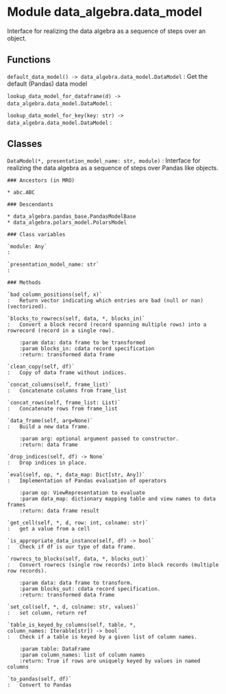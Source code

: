 Module data_algebra.data_model
==============================
Interface for realizing the data algebra as a sequence of steps over an object.

Functions
---------

    
`default_data_model() ‑> data_algebra.data_model.DataModel`
:   Get the default (Pandas) data model

    
`lookup_data_model_for_dataframe(d) ‑> data_algebra.data_model.DataModel`
:   

    
`lookup_data_model_for_key(key: str) ‑> data_algebra.data_model.DataModel`
:   

Classes
-------

`DataModel(*, presentation_model_name: str, module)`
:   Interface for realizing the data algebra as a sequence of steps over Pandas like objects.

    ### Ancestors (in MRO)

    * abc.ABC

    ### Descendants

    * data_algebra.pandas_base.PandasModelBase
    * data_algebra.polars_model.PolarsModel

    ### Class variables

    `module: Any`
    :

    `presentation_model_name: str`
    :

    ### Methods

    `bad_column_positions(self, x)`
    :   Return vector indicating which entries are bad (null or nan) (vectorized).

    `blocks_to_rowrecs(self, data, *, blocks_in)`
    :   Convert a block record (record spanning multiple rows) into a rowrecord (record in a single row).
        
        :param data: data frame to be transformed
        :param blocks_in: cdata record specification
        :return: transformed data frame

    `clean_copy(self, df)`
    :   Copy of data frame without indices.

    `concat_columns(self, frame_list)`
    :   Concatenate columns from frame_list

    `concat_rows(self, frame_list: List)`
    :   Concatenate rows from frame_list

    `data_frame(self, arg=None)`
    :   Build a new data frame.
        
        :param arg: optional argument passed to constructor.
        :return: data frame

    `drop_indices(self, df) ‑> None`
    :   Drop indices in place.

    `eval(self, op, *, data_map: Dict[str, Any])`
    :   Implementation of Pandas evaluation of operators
        
        :param op: ViewRepresentation to evaluate
        :param data_map: dictionary mapping table and view names to data frames
        :return: data frame result

    `get_cell(self, *, d, row: int, colname: str)`
    :   get a value from a cell

    `is_appropriate_data_instance(self, df) ‑> bool`
    :   Check if df is our type of data frame.

    `rowrecs_to_blocks(self, data, *, blocks_out)`
    :   Convert rowrecs (single row records) into block records (multiple row records).
        
        :param data: data frame to transform.
        :param blocks_out: cdata record specification.
        :return: transformed data frame

    `set_col(self, *, d, colname: str, values)`
    :   set column, return ref

    `table_is_keyed_by_columns(self, table, *, column_names: Iterable[str]) ‑> bool`
    :   Check if a table is keyed by a given list of column names.
        
        :param table: DataFrame
        :param column_names: list of column names
        :return: True if rows are uniquely keyed by values in named columns

    `to_pandas(self, df)`
    :   Convert to Pandas